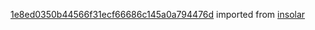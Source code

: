 [1e8ed0350b44566f31ecf66686c145a0a794476d](https://github.com/insolar/insolar/commit/1e8ed0350b44566f31ecf66686c145a0a794476d) imported from [insolar](https://github.com/insolar/insolar)
